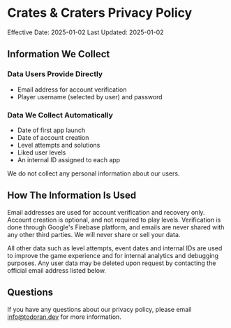 # Crates & Craters Privacy Policy

Effective Date: 2025-01-02
Last Updated: 2025-01-02

## Information We Collect

### Data Users Provide Directly

* Email address for account verification
* Player username (selected by user) and password

### Data We Collect Automatically

* Date of first app launch
* Date of account creation
* Level attempts and solutions
* Liked user levels
* An internal ID assigned to each app

We do not collect any personal information about our users.

## How The Information Is Used

Email addresses are used for account verification and recovery only. Account creation is optional, and not required to play levels. Verification is done through Google's Firebase platform, and emails are never shared with any other third parties. We will never share or sell your data.

All other data such as level attempts, event dates and internal IDs are used to improve the game experience and for internal analytics and debugging purposes. Any user data may be deleted upon request by contacting the official email address listed below.

## Questions

If you have any questions about our privacy policy, please email info@todoran.dev for more information.